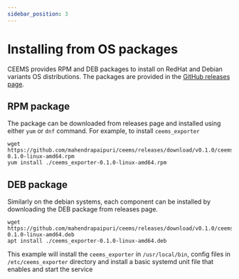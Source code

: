 ```yaml
---
sidebar_position: 3
---
```


# Installing from OS packages

CEEMS provides RPM and DEB packages to install on RedHat and Debian variants OS 
distributions. The packages are provided in the 
[GitHub releases page](https://github.com/mahendrapaipuri/ceems/releases).

## RPM package

The package can be downloaded from releases page and installed using either `yum` or 
`dnf` command. For example, to install `ceems_exporter` 

```
wget https://github.com/mahendrapaipuri/ceems/releases/download/v0.1.0/ceems_exporter-0.1.0-linux-amd64.rpm
yum install ./ceems_exporter-0.1.0-linux-amd64.rpm
```

## DEB package

Similarly on the debian systems, each component can be installed by downloading the 
DEB package from releases page.

```
wget https://github.com/mahendrapaipuri/ceems/releases/download/v0.1.0/ceems_exporter-0.1.0-linux-amd64.deb
apt install ./ceems_exporter-0.1.0-linux-amd64.deb
```

This example will install the `ceems_exporter` in `/usr/local/bin`, config files in 
`/etc/ceems_exporter` directory and install a basic systemd unit file that enables and
start the service
